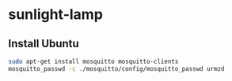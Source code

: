 # sunlight-lamp

## Install Ubuntu

```bash
sudo apt-get install mosquitto mosquitto-clients
mosquitto_passwd -c ./mosquitto/config/mosquitto_passwd urmzd
```
